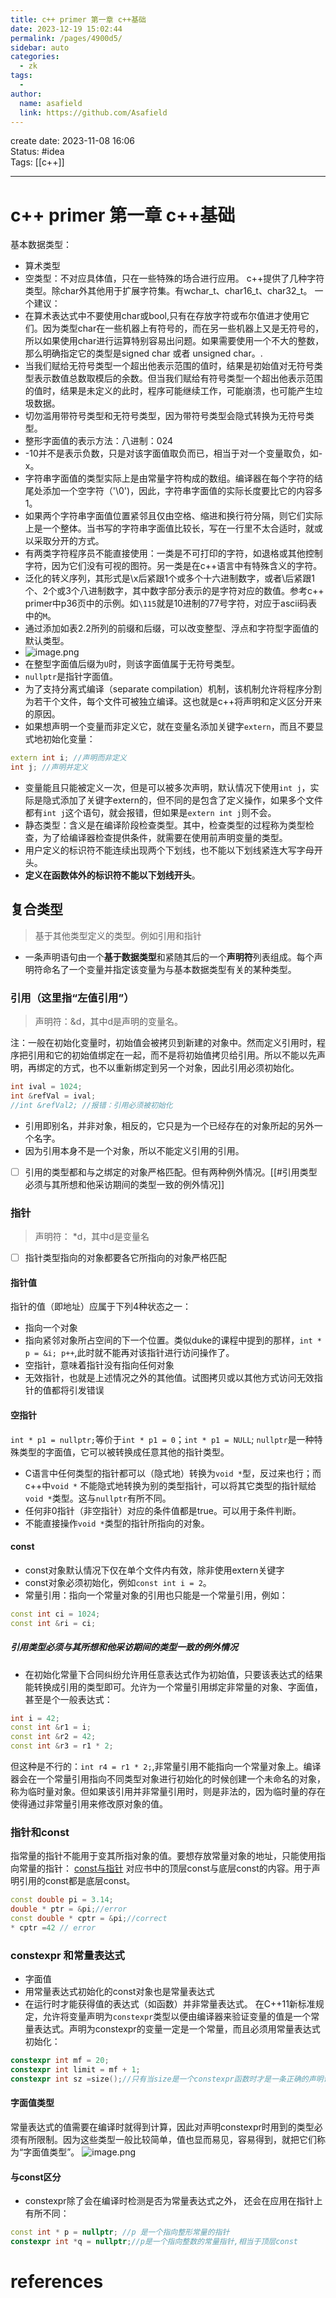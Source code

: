 ```yaml
---
title: c++ primer 第一章 c++基础
date: 2023-12-19 15:02:44
permalink: /pages/4900d5/
sidebar: auto
categories:
  - zk
tags:
  - 
author: 
  name: asafield
  link: https://github.com/Asafield
---
```


create date: 2023-11-08 16:06  
Status: #idea  
Tags: [[c++]]

---

# c++ primer 第一章 c++基础
基本数据类型：
- 算术类型
- 空类型：不对应具体值，只在一些特殊的场合进行应用。
c++提供了几种字符类型。除char外其他用于扩展字符集。有wchar_t、char16_t、char32_t。
一个建议：
- 在算术表达式中不要使用char或bool,只有在存放字符或布尔值进才使用它们。因为类型char在一些机器上有符号的，而在另一些机器上又是无符号的，所以如果使用char进行运算特别容易出问题。如果需要使用一个不大的整数，那么明确指定它的类型是signed char 或者 unsigned char。.
- 当我们赋给无符号类型一个超出他表示范围的值时，结果是初始值对无符号类型表示数值总数取模后的余数。但当我们赋给有符号类型一个超出他表示范围的值时，结果是未定义的此时，程序可能继续工作，可能崩溃，也可能产生垃圾数据。
- 切勿滥用带符号类型和无符号类型，因为带符号类型会隐式转换为无符号类型。
- 整形字面值的表示方法：八进制：024
- -10并不是表示负数，只是对该字面值取负而已，相当于对一个变量取负，如-x。
- 字符串字面值的类型实际上是由常量字符构成的数组。编译器在每个字符的结尾处添加一个空字符（'\\0')，因此，字符串字面值的实际长度要比它的内容多1。
- 如果两个字符串字面值位置紧邻且仅由空格、缩进和换行符分隔，则它们实际上是一个整体。当书写的字符串字面值比较长，写在一行里不太合适时，就或以采取分开的方式。
- 有两类字符程序员不能直接使用：一类是不可打印的字符，如退格或其他控制字符，因为它们没有可视的图符。另一类是在c++语言中有特殊含义的字符。
- 泛化的转义序列，其形式是\\x后紧跟1个或多个十六进制数字，或者\\后紧跟1个、2个或3个八进制数字，其中数字部分表示的是字符对应的数值。参考c++ primer中p36页中的示例。如`\115`就是10进制的77号字符，对应于ascii码表中的`M`。
- 通过添加如表2.2所列的前缀和后缀，可以改变整型、浮点和字符型字面值的默认类型。
- ![image.png](https://pic-1312640559.cos.ap-chengdu.myqcloud.com//img/20231108213425.png)
- 在整型字面值后缀为`U`时，则该字面值属于无符号类型。
- `nullptr`是指针字面值。
- 为了支持分离式编译（separate compilation）机制，该机制允许将程序分割为若干个文件，每个文件可被独立编译。这也就是c++将声明和定义区分开来的原因。
- 如果想声明一个变量而非定义它，就在变量名添加关键字`extern`，而且不要显式地初始化变量：
```cpp
extern int i; //声明而非定义
int j; //声明并定义

```
- 变量能且只能被定义一次，但是可以被多次声明，默认情况下使用`int j`，实际是隐式添加了关键字extern的，但不同的是包含了定义操作，如果多个文件都有`int j`这个语句，就会报错，但如果是`extern int j`则不会。
- 静态类型：含义是在编译阶段检查类型。其中，检查类型的过程称为类型检查，为了给编译器检查提供条件，就需要在使用前声明变量的类型。
- 用户定义的标识符不能连续出现两个下划线，也不能以下划线紧连大写字母开头。
- **定义在函数体外的标识符不能以下划线开头**。
## 复合类型
>基于其他类型定义的类型。例如引用和指针

- 一条声明语句由一个**基于数据类型**和紧随其后的一个**声明符**列表组成。每个声明符命名了一个变量并指定该变量为与基本数据类型有关的某种类型。
### 引用（这里指“左值引用”）
>声明符：&d，其中d是声明的变量名。

注：一般在初始化变量时，初始值会被拷贝到新建的对象中。然而定义引用时，程序把引用和它的初始值绑定在一起，而不是将初始值拷贝给引用。所以不能以先声明，再绑定的方式，也不以重新绑定到另一个对象，因此引用必须初始化。
```cpp
int ival = 1024;
int &refVal = ival;
//int &refVal2; //报错：引用必须被初始化
```
- 引用即别名，并非对象，相反的，它只是为一个已经存在的对象所起的另外一个名字。
- 因为引用本身不是一个对象，所以不能定义引用的引用。
- [ ] 引用的类型都和与之绑定的对象严格匹配。但有两种例外情况。[[#引用类型必须与其所想和他采访期间的类型一致的例外情况]]
### 指针

>声明符： \*d，其中d是变量名

- [ ] 指针类型指向的对象都要各它所指向的对象严格匹配
#### 指针值
指针的值（即地址）应属于下列4种状态之一：
- 指向一个对象
- 指向紧邻对象所占空间的下一个位置。类似duke的课程中提到的那样，`int * p = &i; p++`,此时就不能再对该指针进行访问操作了。
- 空指针，意味着指针没有指向任何对象
- 无效指针，也就是上述情况之外的其他值。试图拷贝或以其他方式访问无效指针的值都将引发错误
#### 空指针
`int * p1 = nullptr;`等价于`int * p1 = 0`；`int * p1 = NULL`;
`nullptr`是一种特殊类型的字面值，它可以被转换成任意其他的指针类型。
- C语言中任何类型的指针都可以（隐式地）转换为`void *`型，反过来也行；而c++中`void *` 不能隐式地转换为别的类型指针，可以将其它类型的指针赋给`void *`类型。这与`nullptr`有所不同。
- 任何非0指针（非空指针）对应的条件值都是true。可以用于条件判断。
- 不能直接操作`void *`类型的指针所指向的对象。
#### const
- const对象默认情况下仅在单个文件内有效，除非使用extern关键字
- const对象必须初始化，例如`const int i = 2`。
- 常量引用：指向一个常量对象的引用也只能是一个常量引用，例如：
```cpp
const int ci = 1024;
const int &ri = ci;
```
##### 引用类型必须与其所想和他采访期间的类型一致的例外情况
- 在初始化常量下合同纠纷允许用任意表达式作为初始值，只要该表达式的结果能转换成引用的类型即可。允许为一个常量引用绑定非常量的对象、字面值，甚至是个一般表达式：
```cpp
int i = 42;
const int &r1 = i;
const int &r2 = 42;
const int &r3 = r1 * 2;
```
但这种是不行的：`int r4 = r1 * 2;`,非常量引用不能指向一个常量对象上。编译器会在一个常量引用指向不同类型对象进行初始化的时候创建一个未命名的对象，称为临时量对象。但如果该引用并非常量引用时，则是非法的，因为临时量的存在使得通过非常量引用来修改原对象的值。
### 指针和const
指常量的指针不能用于变其所指对象的值。要想存放常量对象的地址，只能使用指向常量的指针：
[const与指针](const与指针.md)  对应书中的顶层const与底层const的内容。用于声明引用的const都是底层const。
```cpp
const double pi = 3.14;
double * ptr = &pi;//error
const double * cptr = &pi;//correct
* cptr =42 // error
```

### constexpr 和常量表达式
- 字面值 
- 用常量表达式初始化的const对象也是常量表达式
- 在运行时才能获得值的表达式（如函数）并非常量表达式。
在C++11新标准规定，允许将变量声明为`constexpr`类型以便由编译器来验证变量的值是一个常量表达式。声明为constexpr的变量一定是一个常量，而且必须用常量表达式初始化：
```cpp
constexpr int mf = 20;
constexpr int limit = mf + 1;
constexpr int sz =size();//只有当size是一个constexpr函数时才是一条正确的声明语句
```
#### 字面值类型
常量表达式的值需要在编译时就得到计算，因此对声明constexpr时用到的类型必须有所限制。因为这些类型一般比较简单，值也显而易见，容易得到，就把它们称为“字面值类型”。
![image.png](https://pic-1312640559.cos.ap-chengdu.myqcloud.com//img/20231114161055.png)
#### 与const区分
- constexpr除了会在编译时检测是否为常量表达式之外， 还会在应用在指针上有所不同：
```cpp
const int * p = nullptr; //p 是一个指向整形常量的指针
constexpr int *q = nullptr;//p是一个指向整数的常量指针,相当于顶层const
```

# references